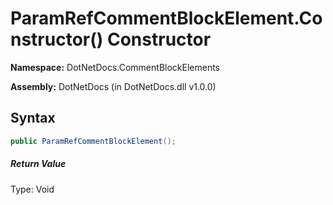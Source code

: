 # ParamRefCommentBlockElement.Constructor() Constructor
**Namespace:** DotNetDocs.CommentBlockElements

**Assembly:** DotNetDocs (in DotNetDocs.dll v1.0.0)
## Syntax
```csharp
public ParamRefCommentBlockElement();
```
##### Return Value
Type: Void



